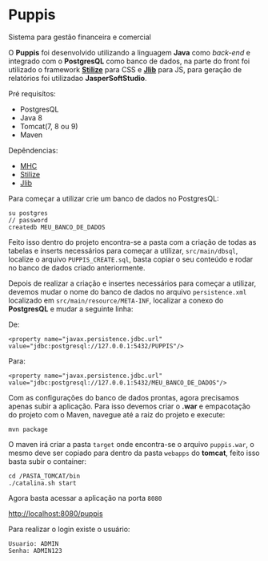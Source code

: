 # Puppis
Sistema para gestão financeira e comercial

O **Puppis** foi desenvolvido utilizando a linguagem **Java** como *back-end* e integrado com o **PostgresQL** como banco de dados, na parte do front foi utilizado o framework **[Stilize](http://stilize.matheuscastiglioni.com.br/)** para CSS e **[Jlib](http://jlib.matheuscastiglioni.com.br/)** para JS, para geração de relatórios foi utilizadao **JasperSoftStudio**.

Pré requisítos:
- PostgresQL
- Java 8
- Tomcat(7, 8 ou 9)
- Maven

Depêndencias:
- [MHC](http://mhc.matheuscastiglioni.com.br/)
- [Stilize](http://stilize.matheuscastiglioni.com.br/)
- [Jlib](http://jlib.matheuscastiglioni.com.br/)

Para começar a utilizar crie um banco de dados no PostgresQL:

```
su postgres
// password
createdb MEU_BANCO_DE_DADOS
```

Feito isso dentro do projeto encontra-se a pasta com a criação de todas as tabelas e inserts necessários para começar a utilizar, `src/main/dbsql`, localize o arquivo `PUPPIS_CREATE.sql`, basta copiar o seu conteúdo e rodar no banco de dados criado anteriormente.

Depois de realizar a criação e insertes necessários para começar a utilizar, devemos mudar o nome do banco de dados no arquivo `persistence.xml` localizado em `src/main/resource/META-INF`, localizar a conexo do **PostgresQL** e mudar a seguinte linha:

De:
```
<property name="javax.persistence.jdbc.url" value="jdbc:postgresql://127.0.0.1:5432/PUPPIS"/>
```

Para:
```
<property name="javax.persistence.jdbc.url" value="jdbc:postgresql://127.0.0.1:5432/MEU_BANCO_DE_DADOS"/>
```

Com as configurações do banco de dados prontas, agora precisamos apenas subir a aplicação. Para isso devemos criar o **.war** e empacotação do projeto com o Maven, navegue até a raiz do projeto e execute:

```
mvn package
```

O maven irá criar a pasta `target` onde encontra-se o arquivo `puppis.war`, o mesmo deve ser copiado para dentro da pasta `webapps` do **tomcat**, feito isso basta subir o container:

```
cd /PASTA_TOMCAT/bin
./catalina.sh start
```

Agora basta acessar a aplicação na porta `8080`

[http://localhost:8080/puppis](http://localhost:8080/puppis/login/formulario)

Para realizar o login existe o usuário:

```
Usuario: ADMIN
Senha: ADMIN123
```

